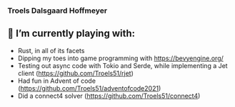 ### Troels Dalsgaard Hoffmeyer
## 🌱 I’m currently playing with:
- Rust, in all of its facets
- Dipping my toes into game programming with https://bevyengine.org/
- Testing out async code with Tokio and Serde, while implementing a Jet client (https://github.com/Troels51/rjet)
- Had fun in Advent of code (https://github.com/Troels51/adventofcode2021)
- Did a connect4 solver (https://github.com/Troels51/connect4)
